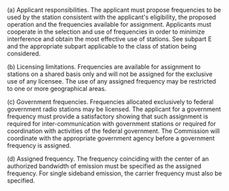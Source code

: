 (a) Applicant responsibilities. The applicant must propose frequencies to be used by the station consistent with the applicant's eligibility, the proposed operation and the frequencies available for assignment. Applicants must cooperate in the selection and use of frequencies in order to minimize interference and obtain the most effective use of stations. See subpart E and the appropriate subpart applicable to the class of station being considered.

(b) Licensing limitations. Frequencies are available for assignment to stations on a shared basis only and will not be assigned for the exclusive use of any licensee. The use of any assigned frequency may be restricted to one or more geographical areas.

(c) Government frequencies. Frequencies allocated exclusively to federal government radio stations may be licensed. The applicant for a government frequency must provide a satisfactory showing that such assignment is required for inter-communication with government stations or required for coordination with activities of the federal government. The Commission will coordinate with the appropriate government agency before a government frequency is assigned.

(d) Assigned frequency. The frequency coinciding with the center of an authorized bandwidth of emission must be specified as the assigned frequency. For single sideband emission, the carrier frequency must also be specified.

